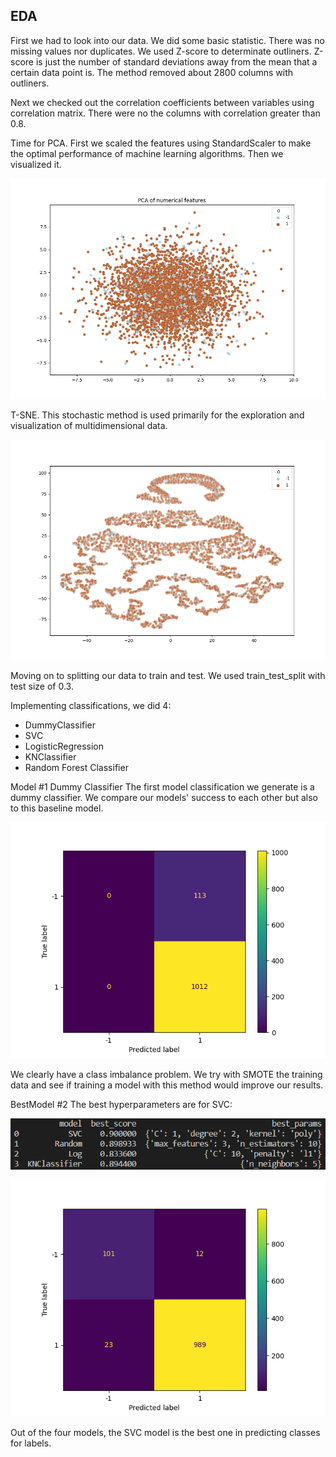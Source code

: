 ## EDA
First we had to look into our data. We did some basic statistic.
There was no missing values nor duplicates. We used Z-score to determinate outliners. Z-score is just the number of standard deviations away from the mean that a certain data point is. The method removed about 2800 columns with
outliners. 

Next we checked out the correlation coefficients between variables using correlation matrix. There were no the columns with correlation greater than 0.8.

Time for PCA. First we scaled the features using StandardScaler to make the optimal performance of machine learning algorithms. Then we visualized it.

![](2022-07-07-17-16-34.png)


T-SNE. This stochastic method is used primarily for the exploration and visualization 
of multidimensional data.

![](2022-07-07-17-17-08.png)

Moving on to splitting our data to train and test. We used train_test_split with test size of 0.3. 

Implementing classifications, we did 4:
+ DummyClassifier
+ SVC
+ LogisticRegression
+ KNClassifier
+ Random Forest Classifier

Model #1 Dummy Classifier
The first model classification we generate is a dummy classifier. We compare our models' success to each other but also to this baseline model.

![](2022-07-07-17-17-34.png)

We clearly have a class imbalance problem. We try with SMOTE the training data and see if training a model with this method would improve our results.


BestModel #2 
The best hyperparameters are for SVC:


![](2022-07-07-17-18-16.png)

![](2022-07-07-17-37-57.png)

Out of the four models, the SVC model is the best one in predicting classes for labels. 
